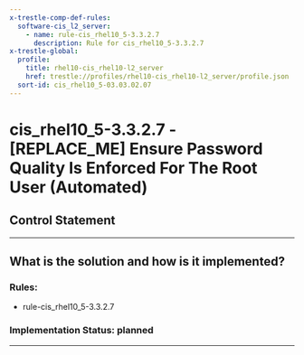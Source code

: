 ```yaml
---
x-trestle-comp-def-rules:
  software-cis_l2_server:
    - name: rule-cis_rhel10_5-3.3.2.7
      description: Rule for cis_rhel10_5-3.3.2.7
x-trestle-global:
  profile:
    title: rhel10-cis_rhel10-l2_server
    href: trestle://profiles/rhel10-cis_rhel10-l2_server/profile.json
  sort-id: cis_rhel10_5-03.03.02.07
---
```


# cis_rhel10_5-3.3.2.7 - \[REPLACE_ME\] Ensure Password Quality Is Enforced For The Root User (Automated)

## Control Statement

______________________________________________________________________

## What is the solution and how is it implemented?

<!-- For implementation status enter one of: implemented, partial, planned, alternative, not-applicable -->

<!-- Note that the list of rules under ### Rules: is read-only and changes will not be captured after assembly to JSON -->

<!-- Add control implementation description here for control: cis_rhel10_5-3.3.2.7 -->

### Rules:

  - rule-cis_rhel10_5-3.3.2.7

### Implementation Status: planned

______________________________________________________________________
